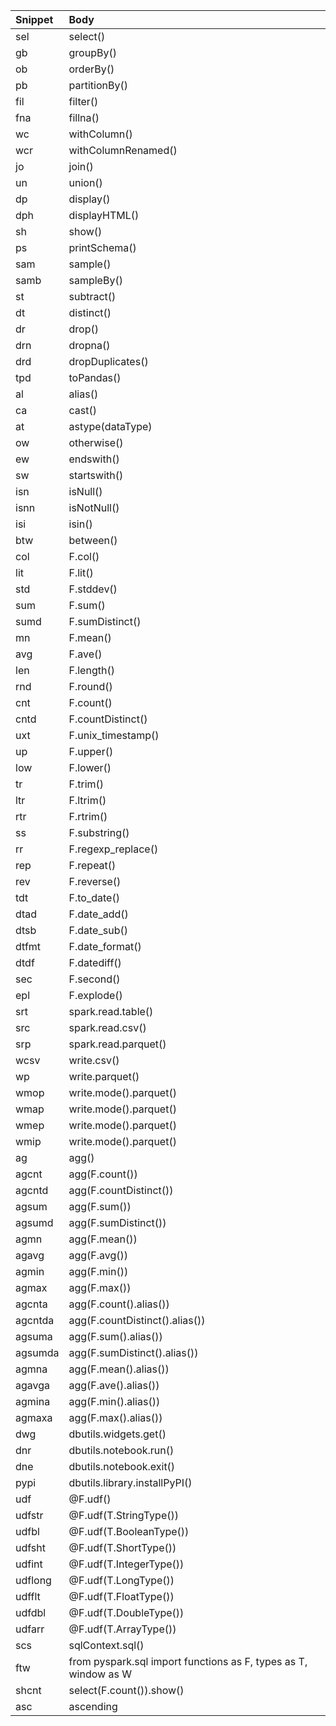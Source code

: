 |Snippet|Body|
|:-|:-|
|sel|select()|
|gb|groupBy()|
|ob|orderBy()|
|pb|partitionBy()|
|fil|filter()|
|fna|fillna()|
|wc|withColumn()|
|wcr|withColumnRenamed()|
|jo|join()|
|un|union()|
|dp|display()|
|dph|displayHTML()|
|sh|show()|
|ps|printSchema()|
|sam|sample()|
|samb|sampleBy()|
|st|subtract()|
|dt|distinct()|
|dr|drop()|
|drn|dropna()|
|drd|dropDuplicates()|
|tpd|toPandas()|
|al|alias()|
|ca|cast()|
|at|astype(dataType)|
|ow|otherwise()|
|ew|endswith()|
|sw|startswith()|
|isn|isNull()|
|isnn|isNotNull()|
|isi|isin()|
|btw|between()|
|col|F.col()|
|lit|F.lit()|
|std|F.stddev()|
|sum|F.sum()|
|sumd|F.sumDistinct()|
|mn|F.mean()|
|avg|F.ave()|
|len|F.length()|
|rnd|F.round()|
|cnt|F.count()|
|cntd|F.countDistinct()|
|uxt|F.unix_timestamp()|
|up|F.upper()|
|low|F.lower()|
|tr|F.trim()|
|ltr|F.ltrim()|
|rtr|F.rtrim()|
|ss|F.substring()|
|rr|F.regexp_replace()|
|rep|F.repeat()|
|rev|F.reverse()|
|tdt|F.to_date()|
|dtad|F.date_add()|
|dtsb|F.date_sub()|
|dtfmt|F.date_format()|
|dtdf|F.datediff()|
|sec|F.second()|
|epl|F.explode()|
|srt|spark.read.table()|
|src|spark.read.csv()|
|srp|spark.read.parquet()|
|wcsv|write.csv()|
|wp|write.parquet()|
|wmop|write.mode().parquet()|
|wmap|write.mode().parquet()|
|wmep|write.mode().parquet()|
|wmip|write.mode().parquet()|
|ag|agg()|
|agcnt|agg(F.count())|
|agcntd|agg(F.countDistinct())|
|agsum|agg(F.sum())|
|agsumd|agg(F.sumDistinct())|
|agmn|agg(F.mean())|
|agavg|agg(F.avg())|
|agmin|agg(F.min())|
|agmax|agg(F.max())|
|agcnta|agg(F.count().alias())|
|agcntda|agg(F.countDistinct().alias())|
|agsuma|agg(F.sum().alias())|
|agsumda|agg(F.sumDistinct().alias())|
|agmna|agg(F.mean().alias())|
|agavga|agg(F.ave().alias())|
|agmina|agg(F.min().alias())|
|agmaxa|agg(F.max().alias())|
|dwg|dbutils.widgets.get()|
|dnr|dbutils.notebook.run()|
|dne|dbutils.notebook.exit()|
|pypi|dbutils.library.installPyPI()|
|udf|@F.udf()|
|udfstr|@F.udf(T.StringType())|
|udfbl|@F.udf(T.BooleanType())|
|udfsht|@F.udf(T.ShortType())|
|udfint|@F.udf(T.IntegerType())|
|udflong|@F.udf(T.LongType())|
|udfflt|@F.udf(T.FloatType())|
|udfdbl|@F.udf(T.DoubleType())|
|udfarr|@F.udf(T.ArrayType())|
|scs|sqlContext.sql()|
|ftw|from pyspark.sql import functions as F, types as T, window as W|
|shcnt|select(F.count()).show()|
|asc|ascending|